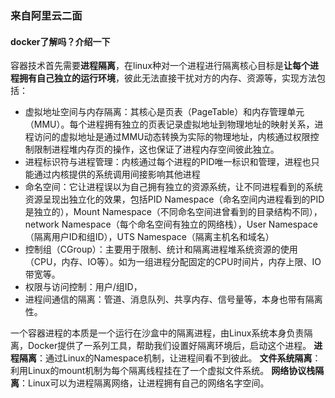 ### 来自阿里云二面

#### docker了解吗？介绍一下

容器技术首先需要**进程隔离**，在linux种对一个进程进行隔离核心目标是**让每个进程拥有自己独立的运行环境**，彼此无法直接干扰对方的内存、资源等，实现方法包括：
- 虚拟地址空间与内存隔离：其核心是页表（PageTable）和内存管理单元（MMU）。每个进程拥有独立的页表记录虚拟地址到物理地址的映射关系，进程访问的虚拟地址是通过MMU动态转换为实际的物理地址，内核通过权限控制限制进程堆内存页的操作，这也保证了进程内存空间彼此独立。
- 进程标识符与进程管理：内核通过每个进程的PID唯一标识和管理，进程也只能通过内核提供的系统调用间接影响其他进程
- 命名空间：它让进程误以为自己拥有独立的资源系统，让不同进程看到的系统资源呈现出独立化的效果，包括PID Namespace（命名空间内进程看到的PID是独立的），Mount Namespace（不同命名空间进曾看到的目录结构不同），network Namespace（每个命名空间有独立的网络栈），User Namespace（隔离用户ID和组ID），UTS Namespace（隔离主机名和域名）
- 控制组（CGroup）：主要用于限制、统计和隔离进程堆系统资源的使用（CPU，内存、IO等）。如为一组进程分配固定的CPU时间片，内存上限、IO带宽等。
- 权限与访问控制：用户/组ID，
- 进程间通信的隔离：管道、消息队列、共享内存、信号量等，本身也带有隔离性。

一个容器进程的本质是一个运行在沙盒中的隔离进程，由Linux系统本身负责隔离，Docker提供了一系列工具，帮助我们设置好隔离环境后，启动这个进程。
**进程隔离**：通过Linux的Namespace机制，让进程间看不到彼此。
**文件系统隔离**：利用Linux的mount机制为每个隔离线程挂在了一个虚拟文件系统。
**网络协议栈隔离**：Linux可以为进程隔离网络，让进程拥有自己的网络名字空间。